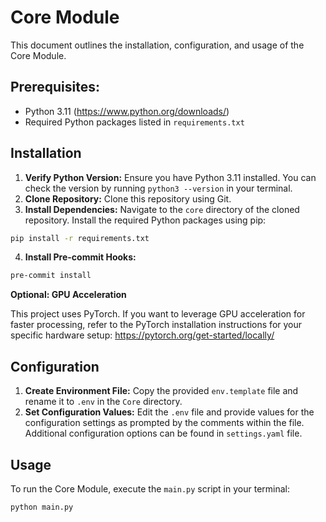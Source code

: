 # Core Module

This document outlines the installation, configuration, and usage of the Core Module.

## Prerequisites:

* Python 3.11 (https://www.python.org/downloads/)
* Required Python packages listed in `requirements.txt`

## Installation

1. **Verify Python Version:** Ensure you have Python 3.11 installed. You can check the version by running `python3 --version` in your terminal.
2. **Clone Repository:** Clone this repository using Git.
3. **Install Dependencies:** Navigate to the `core` directory of the cloned repository. Install the required Python packages using pip:

```bash
pip install -r requirements.txt
```

4. **Install Pre-commit Hooks:**

```bash
pre-commit install
```

**Optional: GPU Acceleration**

This project uses PyTorch. If you want to leverage GPU acceleration for faster processing, refer to the PyTorch installation instructions for your specific hardware setup: https://pytorch.org/get-started/locally/

## Configuration

1. **Create Environment File:** Copy the provided `env.template` file and rename it to `.env` in the `Core` directory.
2. **Set Configuration Values:** Edit the `.env` file and provide values for the configuration settings as prompted by the comments within the file. 
Additional configuration options can be found in `settings.yaml` file.
## Usage

To run the Core Module, execute the `main.py` script in your terminal:

```bash
python main.py
```

